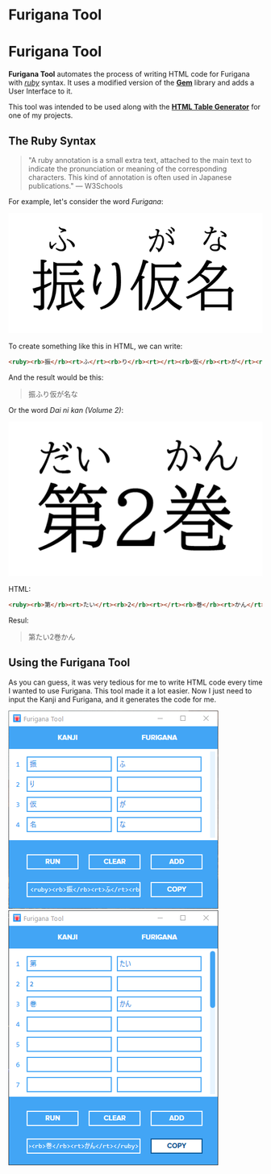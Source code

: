 # Furigana Tool


# Furigana Tool

**Furigana Tool** automates the process of writing HTML code for Furigana with *[ruby](https://developer.mozilla.org/en-US/docs/Web/HTML/Element/ruby)* syntax. It uses a modified version of the **[Gem](https://github.com/helephant/Gem)** library and adds a User Interface to it.

This tool was intended to be used along with the **[HTML Table Generator](https://github.com/showmik/html-table-generator)** for one of my projects.

## The Ruby Syntax

> "A ruby annotation is a small extra text, attached to the main text to indicate the pronunciation or meaning of the corresponding characters. This kind of annotation is often used in Japanese publications." — W3Schools

For example, let's consider the word *Furigana*:

[![Furigana](https://github.com/showmik/furigana-tool/raw/master/Docs/Fu_ri_ga_na_Furigana_Example.png)](https://github.com/showmik/furigana-tool/blob/master/Docs/Fu_ri_ga_na_Furigana_Example.png)

To create something like this in HTML, we can write:

```HTML
<ruby><rb>振</rb><rt>ふ</rt><rb>り</rb><rt></rt><rb>仮</rb><rt>が</rt><rb>名</rb><rt>な</rt></ruby>
```

And the result would be this:

> 振ふり仮が名な



Or the word *Dai ni kan (Volume 2)*:

[![DaiNiKan](https://github.com/showmik/furigana-tool/raw/master/Docs/Dai_ni_can_Furigana_Example.png)](https://github.com/showmik/furigana-tool/blob/master/Docs/Dai_ni_can_Furigana_Example.png)

HTML:

```HTML
<ruby><rb>第</rb><rt>たい</rt><rb>2</rb><rt></rt><rb>巻</rb><rt>かん</rt></ruby>
```

Resul:

> 第たい2巻かん

## Using the Furigana Tool

As you can guess, it was very tedious for me to write HTML code every time I wanted to use Furigana. This tool made it a lot easier. Now I just need to input the Kanji and Furigana, and it generates the code for me.



[![App_Interfaxe](https://github.com/showmik/furigana-tool/raw/master/Docs/FuriganaToolInterface01.png)](https://github.com/showmik/furigana-tool/blob/master/Docs/FuriganaToolInterface01.png) [![App_Interfaxe](https://github.com/showmik/furigana-tool/raw/master/Docs/furigana_fool_interface_02.png)](https://github.com/showmik/furigana-tool/blob/master/Docs/furigana_fool_interface_02.png)

